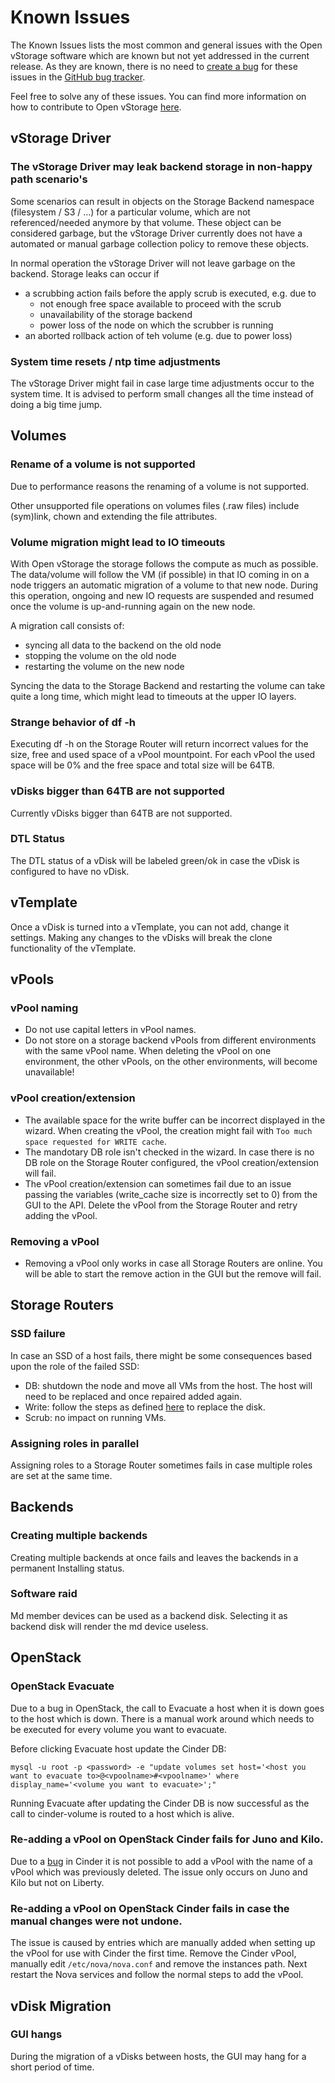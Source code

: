 # Known Issues


The Known Issues lists the most common and general issues with the Open
vStorage software which are known but not yet addressed in the current
release. As they are known, there is no need to [create a
bug](https://www.openvstorage.org/contribute/) for these issues in the [GitHub bug
tracker](https://github.com/openvstorage/openvstorage/issues).

Feel free to solve any of these issues. You can find more information on
how to contribute to Open vStorage [here](https://www.openvstorage.com/contribute/).


## vStorage Driver

### The vStorage Driver may leak backend storage in non-happy path scenario's

Some scenarios can result in objects on the Storage Backend namespace
(filesystem / S3 / ...) for a particular volume, which are not
referenced/needed anymore by that volume. These object can be considered
garbage, but the vStorage Driver currently does not have a automated or
manual garbage collection policy to remove these objects.

In normal operation the vStorage Driver will not leave garbage on the
backend. Storage leaks can occur if

-   a scrubbing action fails before the apply scrub is executed, e.g.
    due to
    -   not enough free space available to proceed with the scrub
    -   unavailability of the storage backend
    -   power loss of the node on which the scrubber is running
-   an aborted rollback action of teh volume (e.g. due to power loss)

### System time resets / ntp time adjustments
The vStorage Driver might fail in case large time adjustments occur to the system time. It is advised to perform small changes all the time instead of doing a big time jump.

## Volumes
### Rename of a volume is not supported
Due to performance reasons the renaming of a volume is not
supported.

Other unsupported file operations on volumes files (.raw files)
include (sym)link, chown and extending the file attributes.

### Volume migration might lead to IO timeouts

With Open vStorage the storage follows the compute as much as possible.
The data/volume will follow the VM (if possible) in that IO coming in on
a node triggers an automatic migration of a volume to that new node.
During this operation, ongoing and new IO requests are suspended and
resumed once the volume is up-and-running again on the new node.

A migration call consists of:

-   syncing all data to the backend on the old node
-   stopping the volume on the old node
-   restarting the volume on the new node

Syncing the data to the Storage Backend and restarting the volume can
take quite a long time, which might lead to timeouts at the upper IO
layers.

### Strange behavior of df -h

Executing df -h on the Storage Router will return incorrect values for
the size, free and used space of a vPool mountpoint. For each vPool the
used space will be 0% and the free space and total size will be 64TB.

### vDisks bigger than 64TB are not supported

Currently vDisks bigger than 64TB are not supported.

### DTL Status
The DTL status of a vDisk will be labeled green/ok in case the vDisk is configured to have no vDisk.  


## vTemplate

Once a vDisk is turned into a vTemplate, you can not add, change it settings. Making any changes to the vDisks
will break the clone functionality of the vTemplate. 


## vPools

### vPool naming

-   Do not use capital letters in vPool names.
-   Do not store on a storage backend vPools from different environments
    with the same vPool name. When deleting the vPool on one
    environment, the other vPools, on the other environments, will
    become unavailable!

### vPool creation/extension

-   The available space for the write buffer can be incorrect displayed in the wizard. When creating the vPool, the creation might fail with `Too much space requested for WRITE cache`.
-   The mandotary DB role isn't checked in the wizard. In case there is no DB role on the Storage Router configured, the vPool creation/extension will fail. 
-   The vPool creation/extension can sometimes fail due to an issue passing the variables (write_cache size is incorrectly set to 0) from the GUI to the API. Delete the vPool from the Storage Router and retry adding the vPool.

	
### Removing a vPool

-   Removing a vPool only works in case all Storage Routers are online. You will be able to start the remove action in the GUI but the remove will fail.


## Storage Routers
### SSD failure
In case an SSD of a host fails, there might be some consequences based upon the role of the failed SSD:
* DB: shutdown the node and move all VMs from the host. The host will need to be replaced and once repaired added again.
* Write: follow the steps as defined [here](Administration/maintenance/replacewrite.md) to replace the disk.
* Scrub: no impact on running VMs.

### Assigning roles in parallel
Assigning roles to a Storage Router sometimes fails in case multiple roles are set at the same time.


## Backends
### Creating multiple backends
Creating multiple backends at once fails and leaves the backends in a permanent Installing status.

### Software raid
Md member devices can be used as a backend disk. Selecting it as backend disk will render the md device useless.

## OpenStack
### OpenStack Evacuate

Due to a bug in OpenStack, the call to Evacuate a host when it is down goes to the host which is down. There is a manual work around which needs to be executed for every volume you want to evacuate.

Before clicking Evacuate host update the Cinder DB:
```
mysql -u root -p <password> -e "update volumes set host='<host you want to evacuate to>@<vpoolname>#<vpoolname>' where display_name='<volume you want to evacuate>';"
```

Running Evacuate after updating the Cinder DB is now successful as the call to cinder-volume is routed to a host which is alive.

### Re-adding a vPool on OpenStack Cinder fails for Juno and Kilo.

Due to a [bug](https://bugs.launchpad.net/cinder/+bug/1478929) in Cinder it is not possible to add a vPool with the name of a vPool which was previously deleted. The issue only occurs on Juno and Kilo but not on Liberty.


### Re-adding a vPool on OpenStack Cinder fails in case the manual changes were not undone.

The issue is caused by entries which are manually added when setting up
the vPool for use with Cinder the first time. Remove the Cinder vPool,
manually edit `/etc/nova/nova.conf` and remove the instances path. Next
restart the Nova services and follow the normal steps to add the vPool.

## vDisk Migration
### GUI hangs
During the migration of a vDisks between hosts, the GUI may hang for a short period of time.